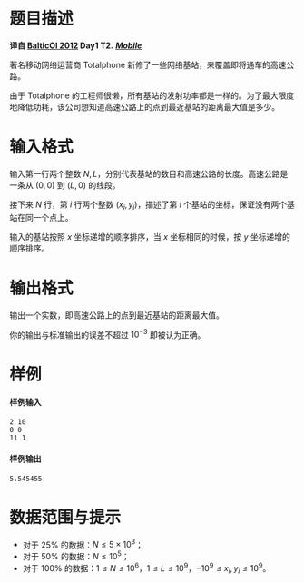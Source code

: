 
# 题目描述

**译自 [BalticOI 2012](http://www.boi2012.lv/tasks) Day1 T2.** ***[Mobile](http://www.boi2012.lv/data/day1/eng/mobile.pdf)***

著名移动网络运营商 Totalphone 新修了一些网络基站，来覆盖即将通车的高速公路。

由于 Totalphone 的工程师很懒，所有基站的发射功率都是一样的。为了最大限度地降低功耗，该公司想知道高速公路上的点到最近基站的距离最大值是多少。

# 输入格式

输入第一行两个整数 $N,L$，分别代表基站的数目和高速公路的长度。高速公路是一条从 $(0,0)$ 到 $(L,0)$ 的线段。

接下来 $N$ 行，第 $i$ 行两个整数 $(x_i,y_i)$，描述了第 $i$ 个基站的坐标，保证没有两个基站在同一个点上。

输入的基站按照 $x$ 坐标递增的顺序排序，当 $x$ 坐标相同的时候，按 $y$ 坐标递增的顺序排序。

# 输出格式

输出一个实数，即高速公路上的点到最近基站的距离最大值。

你的输出与标准输出的误差不超过 $10^{-3}$ 即被认为正确。

# 样例

#### 样例输入
```plain
2 10
0 0
11 1
```

#### 样例输出
```plain
5.545455
```

# 数据范围与提示

- 对于 $25\%$ 的数据：$N \leq 5 \times 10^3$；
- 对于 $50\%$ 的数据：$N \leq 10^5$；
- 对于 $100\%$ 的数据：$1 \leq N \leq 10^6$，$1 \leq L \leq 10^9$，$-10^9 \leq x_i,y_i \leq 10^9$。

